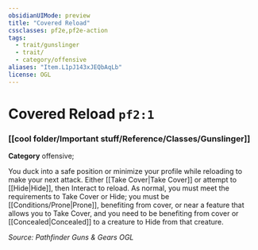 ```yaml
---
obsidianUIMode: preview
title: "Covered Reload"
cssclasses: pf2e,pf2e-action
tags:
  - trait/gunslinger
  - trait/
  - category/offensive
aliases: "Item.L1pJ143xJEQbAqLb"
license: OGL
---
```

# Covered Reload `pf2:1`

### [[cool folder/Important stuff/Reference/Classes/Gunslinger]]

**Category** offensive; 




You duck into a safe position or minimize your profile while reloading to make your next attack. Either [[Take Cover|Take Cover]] or attempt to [[Hide|Hide]], then Interact to reload. As normal, you must meet the requirements to Take Cover or Hide; you must be [[Conditions/Prone|Prone]], benefiting from cover, or near a feature that allows you to Take Cover, and you need to be benefiting from cover or [[Concealed|Concealed]] to a creature to Hide from that creature.

*Source: Pathfinder Guns & Gears*
*OGL*
